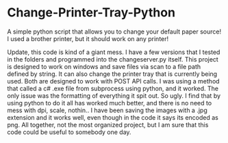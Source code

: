 # Change-Printer-Tray-Python
A simple python script that allows you to change your default paper source! I used a brother printer, but it should work on any printer!

Update, this code is kind of a giant mess. I have a few versions that I tested in the folders and programmed into the changeserver.py itself. This project is designed to work on windows and save files via scan to a file path defined by string. It can also change the printer tray that is currently being used. Both are designed to work with POST API calls. I was using a method that called a c# .exe file from subprocess using python, and it worked. The only issue was the formatting of everything it spit out. So ugly. I find that by using python to do it all has worked much better, and there is no need to mess with dpi, scale, nothin.. I have been saving the images with a .jpg extension and it works well, even though in the code it says its encoded as png. All together, not the most organized project, but I am sure that this code could be useful to somebody one day. 
